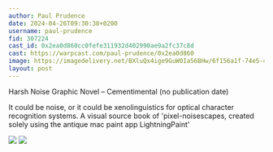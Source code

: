 ```yaml
---
author: Paul Prudence
date: 2024-04-26T09:30:38+0200
username: paul-prudence
fid: 307224
cast_id: 0x2ea0d860cc0fefe311932d402990ae9a2fc37c8d
cast: https://warpcast.com/paul-prudence/0x2ea0d860
image: https://imagedelivery.net/BXluQx4ige9GuW0Ia56BHw/6f156a1f-74e5-4463-cadc-9a43b4c70200/original
layout: post
---
```

Harsh Noise Graphic Novel – Cementimental (no publication date)  
  
It could be noise, or it could be xenolinguistics for optical character recognition systems. A visual source book of 'pixel-noisescapes, created solely using the antique mac paint app LightningPaint'  

![](https://imagedelivery.net/BXluQx4ige9GuW0Ia56BHw/6f156a1f-74e5-4463-cadc-9a43b4c70200/original)
![](https://imagedelivery.net/BXluQx4ige9GuW0Ia56BHw/fe4fbee6-7b3d-4d30-e431-8149f94ed600/original)